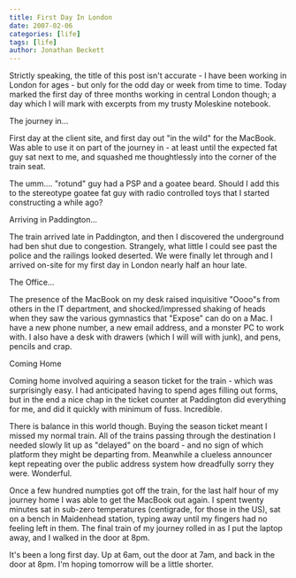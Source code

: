 ```yaml
---
title: First Day In London
date: 2007-02-06
categories: [life]
tags: [life]
author: Jonathan Beckett
---
```


Strictly speaking, the title of this post isn't accurate - I have been working in London for ages - but only for the odd day or week from time to time. Today marked the first day of three months working in central London though; a day which I will mark with excerpts from my trusty Moleskine notebook.

The journey in...

First day at the client site, and first day out "in the wild" for the MacBook. Was able to use it on part of the journey in - at least until the expected fat guy sat next to me, and squashed me thoughtlessly into the corner of the train seat.

The umm.... "rotund" guy had a PSP and a goatee beard. Should I add this to the stereotype goatee fat guy with radio controlled toys that I started constructing a while ago?

Arriving in Paddington...

The train arrived late in Paddington, and then I discovered the underground had ben shut due to congestion. Strangely, what little I could see past the police and the railings looked deserted. We were finally let through and I arrived on-site for my first day in London nearly half an hour late.

The Office...

The presence of the MacBook on my desk raised inquisitive "Oooo"s from others in the IT department, and shocked/impressed shaking of heads when they saw the various gymnastics that "Expose" can do on a Mac. I have a new phone number, a new email address, and a monster PC to work with. I also have a desk with drawers (which I will will with junk), and pens, pencils and crap.

Coming Home

Coming home involved aquiring a season ticket for the train - which was surprisingly easy. I had anticipated having to spend ages filling out forms, but in the end a nice chap in the ticket counter at Paddington did everything for me, and did it quickly with minimum of fuss. Incredible.

There is balance in this world though. Buying the season ticket meant I missed my normal train. All of the trains passing through the destination I needed slowly lit up as "delayed" on the board - and no sign of which platform they might be departing from. Meanwhile a clueless announcer kept repeating over the public address system how dreadfully sorry they were. Wonderful.

Once a few hundred numpties got off the train, for the last half hour of my journey home I was able to get the MacBook out again. I spent twenty minutes sat in sub-zero temperatures (centigrade, for those in the US), sat on a bench in Maidenhead station, typing away until my fingers had no feeling left in them. The final train of my journey rolled in as I put the laptop away, and I walked in the door at 8pm.

It's been a long first day. Up at 6am, out the door at 7am, and back in the door at 8pm. I'm hoping tomorrow will be a little shorter.